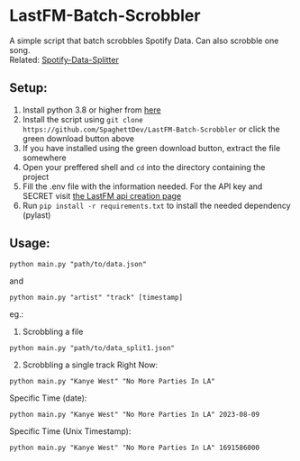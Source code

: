 # LastFM-Batch-Scrobbler
A simple script that batch scrobbles Spotify Data. Can also scrobble one song. <br/>
Related: [Spotify-Data-Splitter](https://github.com/SpaghettDev/Spotify-Data-Splitter)

## Setup:
1. Install python 3.8 or higher from [here](https://www.python.org/downloads)
2. Install the script using `git clone https://github.com/SpaghettDev/LastFM-Batch-Scrobbler` or click the green download button above
3. If you have installed using the green download button, extract the file somewhere
4. Open your preffered shell and `cd` into the directory containing the project
5. Fill the .env file with the information needed. For the API key and SECRET visit [the LastFM api creation page](https://www.last.fm/api/account/create)
6. Run `pip install -r requirements.txt` to install the needed dependency (pylast)

## Usage:
```shell
python main.py "path/to/data.json"
```
and
```shell
python main.py "artist" "track" [timestamp]
```

eg.:
1. Scrobbling a file
```shell
python main.py "path/to/data_split1.json"
```
2. Scrobbling a single track
  Right Now:
  ```shell
  python main.py "Kanye West" "No More Parties In LA"
  ```
  Specific Time (date):
  ```shell
  python main.py "Kanye West" "No More Parties In LA" 2023-08-09
  ```
  Specific Time (Unix Timestamp):
  ```shell
  python main.py "Kanye West" "No More Parties In LA" 1691586000
  ```
